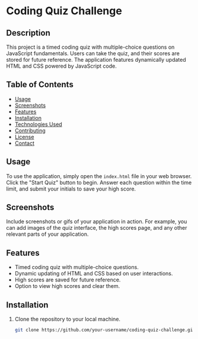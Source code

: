 # Coding Quiz Challenge

## Description
This project is a timed coding quiz with multiple-choice questions on JavaScript fundamentals. Users can take the quiz, and their scores are stored for future reference. The application features dynamically updated HTML and CSS powered by JavaScript code.

## Table of Contents
- [Usage](#usage)
- [Screenshots](#screenshots)
- [Features](#features)
- [Installation](#installation)
- [Technologies Used](#technologies-used)
- [Contributing](#contributing)
- [License](#license)
- [Contact](#contact)

## Usage
To use the application, simply open the `index.html` file in your web browser. Click the "Start Quiz" button to begin. Answer each question within the time limit, and submit your initials to save your high score.

## Screenshots
Include screenshots or gifs of your application in action. For example, you can add images of the quiz interface, the high scores page, and any other relevant parts of your application.

## Features
- Timed coding quiz with multiple-choice questions.
- Dynamic updating of HTML and CSS based on user interactions.
- High scores are saved for future reference.
- Option to view high scores and clear them.

## Installation
1. Clone the repository to your local machine.
   ```bash
   git clone https://github.com/your-username/coding-quiz-challenge.git
